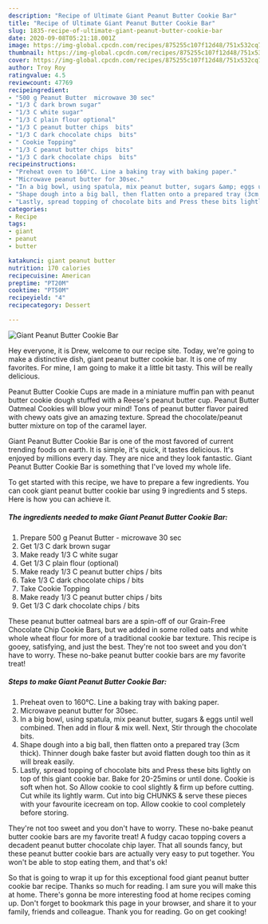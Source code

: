 ```yaml
---
description: "Recipe of Ultimate Giant Peanut Butter Cookie Bar"
title: "Recipe of Ultimate Giant Peanut Butter Cookie Bar"
slug: 1835-recipe-of-ultimate-giant-peanut-butter-cookie-bar
date: 2020-09-08T05:21:18.001Z
image: https://img-global.cpcdn.com/recipes/875255c107f12d48/751x532cq70/giant-peanut-butter-cookie-bar-recipe-main-photo.jpg
thumbnail: https://img-global.cpcdn.com/recipes/875255c107f12d48/751x532cq70/giant-peanut-butter-cookie-bar-recipe-main-photo.jpg
cover: https://img-global.cpcdn.com/recipes/875255c107f12d48/751x532cq70/giant-peanut-butter-cookie-bar-recipe-main-photo.jpg
author: Troy Roy
ratingvalue: 4.5
reviewcount: 47769
recipeingredient:
- "500 g Peanut Butter  microwave 30 sec"
- "1/3 C dark brown sugar"
- "1/3 C white sugar"
- "1/3 C plain flour optional"
- "1/3 C peanut butter chips  bits"
- "1/3 C dark chocolate chips  bits"
- " Cookie Topping"
- "1/3 C peanut butter chips  bits"
- "1/3 C dark chocolate chips  bits"
recipeinstructions:
- "Preheat oven to 160°C. Line a baking tray with baking paper."
- "Microwave peanut butter for 30sec."
- "In a big bowl, using spatula, mix peanut butter, sugars &amp; eggs until well combined. Then add in flour &amp; mix well. Next, Stir through the chocolate bits."
- "Shape dough into a big ball, then flatten onto a prepared tray (3cm thick). Thinner dough bake faster but avoid flatten dough too thin as it will break easily."
- "Lastly, spread topping of chocolate bits and Press these bits lightly on top of this giant cookie bar. Bake for 20-25mins or until done. Cookie is soft when hot. So Allow cookie to cool slightly &amp; firm up before cutting. Cut while its lightly warm. Cut into big CHUNKS &amp; serve these pieces with your favourite icecream on top. Allow cookie to cool completely before storing."
categories:
- Recipe
tags:
- giant
- peanut
- butter

katakunci: giant peanut butter 
nutrition: 170 calories
recipecuisine: American
preptime: "PT20M"
cooktime: "PT50M"
recipeyield: "4"
recipecategory: Dessert

---
```



![Giant Peanut Butter Cookie Bar](https://img-global.cpcdn.com/recipes/875255c107f12d48/751x532cq70/giant-peanut-butter-cookie-bar-recipe-main-photo.jpg)

Hey everyone, it is Drew, welcome to our recipe site. Today, we're going to make a distinctive dish, giant peanut butter cookie bar. It is one of my favorites. For mine, I am going to make it a little bit tasty. This will be really delicious.

Peanut Butter Cookie Cups are made in a miniature muffin pan with peanut butter cookie dough stuffed with a Reese&#39;s peanut butter cup. Peanut Butter Oatmeal Cookies will blow your mind! Tons of peanut butter flavor paired with chewy oats give an amazing texture. Spread the chocolate/peanut butter mixture on top of the caramel layer.

Giant Peanut Butter Cookie Bar is one of the most favored of current trending foods on earth. It is simple, it's quick, it tastes delicious. It's enjoyed by millions every day. They are nice and they look fantastic. Giant Peanut Butter Cookie Bar is something that I've loved my whole life.


To get started with this recipe, we have to prepare a few ingredients. You can cook giant peanut butter cookie bar using 9 ingredients and 5 steps. Here is how you can achieve it.

<!--inarticleads1-->

##### The ingredients needed to make Giant Peanut Butter Cookie Bar:

1. Prepare 500 g Peanut Butter - microwave 30 sec
1. Get 1/3 C dark brown sugar
1. Make ready 1/3 C white sugar
1. Get 1/3 C plain flour (optional)
1. Make ready 1/3 C peanut butter chips / bits
1. Take 1/3 C dark chocolate chips / bits
1. Take  Cookie Topping
1. Make ready 1/3 C peanut butter chips / bits
1. Get 1/3 C dark chocolate chips / bits


These peanut butter oatmeal bars are a spin-off of our Grain-Free Chocolate Chip Cookie Bars, but we added in some rolled oats and white whole wheat flour for more of a traditional cookie bar texture. This recipe is gooey, satisfying, and just the best. They&#39;re not too sweet and you don&#39;t have to worry. These no-bake peanut butter cookie bars are my favorite treat! 

<!--inarticleads2-->

##### Steps to make Giant Peanut Butter Cookie Bar:

1. Preheat oven to 160°C. Line a baking tray with baking paper.
1. Microwave peanut butter for 30sec.
1. In a big bowl, using spatula, mix peanut butter, sugars &amp; eggs until well combined. Then add in flour &amp; mix well. Next, Stir through the chocolate bits.
1. Shape dough into a big ball, then flatten onto a prepared tray (3cm thick). Thinner dough bake faster but avoid flatten dough too thin as it will break easily.
1. Lastly, spread topping of chocolate bits and Press these bits lightly on top of this giant cookie bar. Bake for 20-25mins or until done. Cookie is soft when hot. So Allow cookie to cool slightly &amp; firm up before cutting. Cut while its lightly warm. Cut into big CHUNKS &amp; serve these pieces with your favourite icecream on top. Allow cookie to cool completely before storing.


They&#39;re not too sweet and you don&#39;t have to worry. These no-bake peanut butter cookie bars are my favorite treat! A fudgy cacao topping covers a decadent peanut butter chocolate chip layer. That all sounds fancy, but these peanut butter cookie bars are actually very easy to put together. You won&#39;t be able to stop eating them, and that&#39;s ok! 

So that is going to wrap it up for this exceptional food giant peanut butter cookie bar recipe. Thanks so much for reading. I am sure you will make this at home. There's gonna be more interesting food at home recipes coming up. Don't forget to bookmark this page in your browser, and share it to your family, friends and colleague. Thank you for reading. Go on get cooking!
